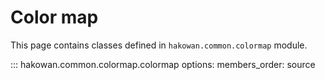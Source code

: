 # Color map

This page contains classes defined in `hakowan.common.colormap` module.

::: hakowan.common.colormap.colormap
    options:
      members_order: source
